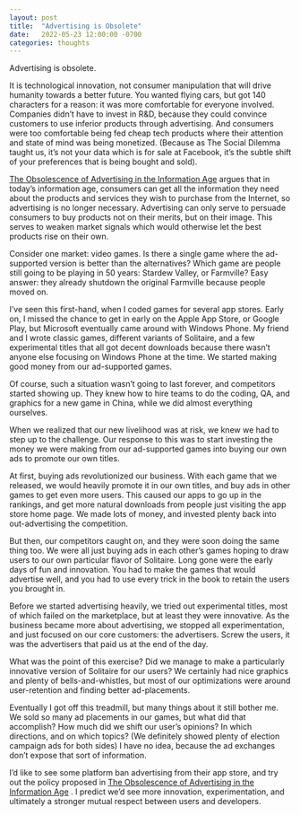```yaml
---
layout: post
title:  "Advertising is Obsolete"
date:   2022-05-23 12:00:00 -0700
categories: thoughts
---
```


Advertising is obsolete.

It is technological innovation, not consumer manipulation that will drive humanity towards a better future.
You wanted flying cars, but got 140 characters for a reason: it was more comfortable for everyone involved.
Companies didn’t have to invest in R&D, because they could convince customers to use inferior products
through advertising. And consumers were too comfortable being fed cheap tech products where their attention and state of
mind was being monetized. (Because as The Social Dilemma taught us, it’s not your data which is for sale at Facebook,
it’s the subtle shift of your preferences that is being bought and sold).

[The Obsolescence of Advertising in the Information Age](https://www.yalelawjournal.org/pdf/Woodcock_mshoufkm.pdf) argues that in today’s information age, consumers can get all the
information they need about the products and services they wish to purchase from the Internet, so advertising is no
longer necessary. Advertising can only serve to persuade consumers to buy products not on their merits, but on their
image. This serves to weaken market signals which would otherwise let the best products rise on their own.

Consider one market: video games. Is there a single game where the ad-supported version is better than the alternatives?
Which game are people still going to be playing in 50 years: Stardew Valley, or Farmville? Easy answer: they already
shutdown the original Farmville because people moved on.

I’ve seen this first-hand, when I coded games for several app stores. Early on, I missed the chance to get in early on
the Apple App Store, or Google Play, but Microsoft eventually came around with Windows Phone. My friend and I wrote
classic games, different variants of Solitaire, and a few experimental titles that all got decent downloads because
there wasn’t anyone else focusing on Windows Phone at the time. We started making good money from our ad-supported
games.

Of course, such a situation wasn’t going to last forever, and competitors started showing up. They knew how to hire
teams to do the coding, QA, and graphics for a new game in China, while we did almost everything ourselves.

When we realized that our new livelihood was at risk, we knew we had to step up to the challenge. Our response to this
was to start investing the money we were making from our ad-supported games into buying our own ads to promote our own
titles.

At first, buying ads revolutionized our business. With each game that we released, we would heavily promote it in our
own titles, and buy ads in other games to get even more users. This caused our apps to go up in the rankings, and get
more natural downloads from people just visiting the app store home page. We made lots of money, and invested plenty
back into out-advertising the competition.

But then, our competitors caught on, and they were soon doing the same thing too. We were all just buying ads in each
other’s games hoping to draw users to our own particular flavor of Solitaire. Long gone were the early days of fun and
innovation. You had to make the games that would advertise well, and you had to use every trick in the book to retain
the users you brought in.

Before we started advertising heavily, we tried out experimental titles, most of which failed on the marketplace, but at
least they were innovative. As the business became more about advertising, we stopped all experimentation, and just
focused on our core customers: the advertisers. Screw the users, it was the advertisers that paid us at the end of the
day.

What was the point of this exercise? Did we manage to make a particularly innovative version of Solitaire for our users?
We certainly had nice graphics and plenty of bells-and-whistles, but most of our optimizations were around
user-retention and finding better ad-placements.

Eventually I got off this treadmill, but many things about it still bother me. We sold so many ad placements in our
games, but what did that accomplish? How much did we shift our user’s opinions? In which directions, and on which
topics? (We definitely showed plenty of election campaign ads for both sides) I have no idea, because the ad exchanges
don’t expose that sort of information.

I’d like to see some platform ban advertising from their app store, and try out the policy proposed in [The Obsolescence of Advertising in the Information Age](https://www.yalelawjournal.org/pdf/Woodcock_mshoufkm.pdf) . I predict we’d see more innovation, experimentation, and ultimately a stronger
mutual respect between users and developers.
